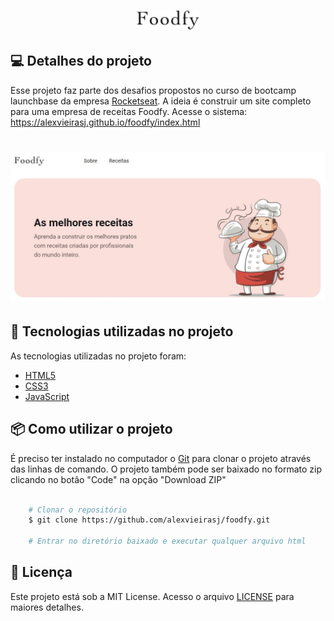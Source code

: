<h1 align="center">
  <img alt="Ecoleta" title="#Ecoleta" src="./assets/logo.png" width="100px" />
</h1>

## 💻 Detalhes do projeto

Esse projeto faz parte dos desafios propostos no curso de bootcamp launchbase  da empresa [Rocketseat](https://rocketseat.com.br/). A ideia é construir um site completo para uma empresa de receitas Foodfy.
Acesse o sistema: https://alexvieirasj.github.io/foodfy/index.html

<h1 align="center">
    <img alt="Capa Projeto" title="CapaProjeto" src="./assets/index-sistema.JPG" width="800px"/>
</h1>

## :rocket: Tecnologias utilizadas no projeto

As tecnologias utilizadas no projeto foram:

- [HTML5](https://developer.mozilla.org/en-US/docs/Web/Guide/HTML/HTML5)
- [CSS3](https://developer.mozilla.org/en-US/docs/Web/CSS)
- [JavaScript](https://developer.mozilla.org/en-US/docs/Web/JavaScript)

## :package: Como utilizar o projeto

É preciso ter instalado no computador o [Git](https://git-scm.com) para clonar o projeto através das linhas de comando. O projeto também pode ser baixado no formato zip clicando no botão "Code" na opção "Download ZIP"

```bash

    # Clonar o repositório
    $ git clone https://github.com/alexvieirasj/foodfy.git

    # Entrar no diretório baixado e executar qualquer arquivo html    
```

## :memo: Licença

Este projeto está sob a MIT License. Acesso o arquivo [LICENSE](https://github.com/alexvieirasj/foodfy/blob/master/LICENSE) para maiores detalhes.

